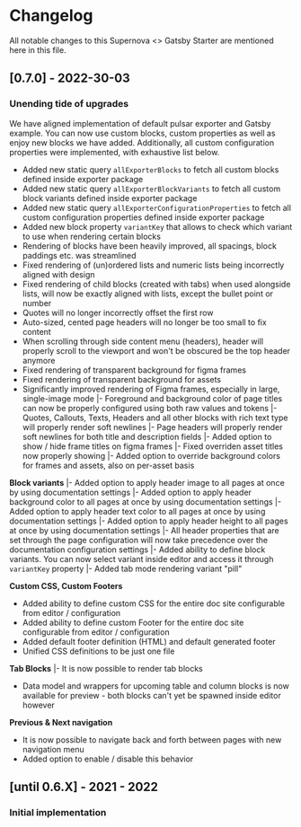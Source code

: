 # Changelog

All notable changes to this Supernova <> Gatsby Starter are mentioned here in this file.

## [0.7.0] - 2022-30-03
### Unending tide of upgrades

We have aligned implementation of default pulsar exporter and Gatsby example. You can now use custom blocks, custom properties as well as enjoy new blocks we have added. Additionally, all custom configuration properties were implemented, with exhaustive list below.

- Added new static query `allExporterBlocks` to fetch all custom blocks defined inside exporter package
- Added new static query `allExporterBlockVariants` to fetch all custom block variants defined inside exporter package
- Added new static query `allExporterConfigurationProperties` to fetch all custom configuration properties defined inside exporter package
- Added new block property `variantKey` that allows to check which variant to use when rendering certain blocks
- Rendering of blocks have been heavily improved, all spacings, block paddings etc. was streamlined
- Fixed rendering of (un)ordered lists and numeric lists being incorrectly aligned with design
- Fixed rendering of child blocks (created with tabs) when used alongside lists, will now be exactly aligned with lists, except the bullet point or number  
- Quotes will no longer incorrectly offset the first row
- Auto-sized, cented page headers will no longer be too small to fix content
- When scrolling through side content menu (headers), header will properly scroll to the viewport and won't be obscured be the top header anymore
- Fixed rendering of transparent background for figma frames
- Fixed rendering of transparent background for assets
- Significantly improved rendering of Figma frames, especially in large, single-image mode
|- Foreground and background color of page titles can now be properly configured using both raw values and tokens
|- Quotes, Callouts, Texts, Headers and all other blocks with rich text type will properly render soft newlines
|- Page headers will properly render soft newlines for both title and description fields
|- Added option to show / hide frame titles on figma frames
|- Fixed overriden asset titles now properly showing
|- Added option to override background colors for frames and assets, also on per-asset basis

**Block variants**
|- Added option to apply header image to all pages at once by using documentation settings
|- Added option to apply header background color to all pages at once by using documentation settings
|- Added option to apply header text color to all pages at once by using documentation settings
|- Added option to apply header height to all pages at once by using documentation settings
|- All header properties that are set through the page configuration will now take precedence over the documentation configuration settings
|- Added ability to define block variants. You can now select variant inside editor and access it through `variantKey` property
|- Added tab mode rendering variant "pill"

**Custom CSS, Custom Footers**
- Added ability to define custom CSS for the entire doc site configurable from editor / configuration
- Added ability to define custom Footer for the entire doc site configurable from editor / configuration
- Added default footer definition (HTML) and default generated footer
- Unified CSS definitions to be just one file

**Tab Blocks**
|- It is now possible to render tab blocks
- Data model and wrappers for upcoming table and column blocks is now available for preview - both blocks can't yet be spawned inside editor however

**Previous & Next navigation**
- It is now possible to navigate back and forth between pages with new navigation menu
- Added option to enable / disable this behavior

## [until 0.6.X] - 2021 - 2022
### Initial implementation

